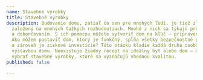```yaml
---
name: Stavebné výrobky
title: Stavebné výrobky
description: Budovanie domu, zatiaľ čo sen pre mnohých ľudí, je tiež zložitý proces
  založený na mnohých ťažkých rozhodnutiach. Mnohé z nich sa týkajú problémov s opravou
  a dokončovaním. S ich pomocou môžete vytvoriť dom na kľúč – pripravený na vstup.
  Ako môžem postaviť dom, ktorý je funkčný, spĺňa všetky bezpečnostné požiadavky,
  a zároveň je ziskové investície? Túto otázku kladie každá druhá osoba postihnutá
  výstavbou domu. Neexistuje žiadny recept na ideálny byt alebo dom – môžete si však
  vybrať stavebné výrobky, ktoré sa vyznačujú vhodnou kvalitou.
published: false

---
```

